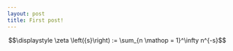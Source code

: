 ```yaml
---
layout: post
title: First post!
---
```


$$\displaystyle \zeta \left({s}\right) := \sum_{n \mathop = 1}^\infty n^{-s}$$

